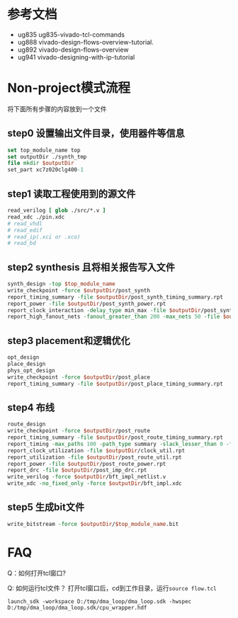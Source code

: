 # 参考文档
* ug835 ug835-vivado-tcl-commands
* ug888 vivado-design-flows-overview-tutorial.
* ug892 vivado-design-flows-overview
* ug941 vivado-designing-with-ip-tutorial

# Non-project模式流程
将下面所有步骤的内容放到一个文件
## step0 设置输出文件目录，使用器件等信息
```tcl
set top_module_name top
set outputDir ./synth_tmp
file mkdir $outputDir
set_part xc7z020clg400-1
```
## step1 读取工程使用到的源文件
```tcl
read_verilog [ glob ./src/*.v ]
read_xdc ./pin.xdc
# read_vhdl
# read_edif
# read_ip(.xci or .xco)
# read_bd
```

## step2 synthesis 且将相关报告写入文件
```tcl
synth_design -top $top_module_name    
write_checkpoint -force $outputDir/post_synth
report_timing_summary -file $outputDir/post_synth_timing_summary.rpt
report_power -file $outputDir/post_synth_power.rpt
report_clock_interaction -delay_type min_max -file $outputDir/post_synth_clock_interaction.rpt
report_high_fanout_nets -fanout_greater_than 200 -max_nets 50 -file $outputDir/post_synth_high_fanout_nets.rpt
```
## step3 placement和逻辑优化
```tcl
opt_design
place_design
phys_opt_design
write_checkpoint -force $outputDir/post_place
report_timing_summary -file $outputDir/post_place_timing_summary.rpt
```
## step4 布线
```tcl
route_design
write_checkpoint -force $outputDir/post_route
report_timing_summary -file $outputDir/post_route_timing_summary.rpt
report_timing -max_paths 100 -path_type summary -slack_lesser_than 0 -file $outputDir/post_route_setup_timing_violations.rpt
report_clock_utilization -file $outputDir/clock_util.rpt
report_utilization -file $outputDir/post_route_util.rpt
report_power -file $outputDir/post_route_power.rpt
report_drc -file $outputDir/post_imp_drc.rpt
write_verilog -force $outputDir/bft_impl_netlist.v
write_xdc -no_fixed_only -force $outputDir/bft_impl.xdc
```
## step5 生成bit文件
```tcl
write_bitstream -force $outputDir/$top_module_name.bit
```

# FAQ
Q：如何打开tcl窗口?

Q: 如何运行tcl文件？
打开tcl窗口后，cd到工作目录，运行`source flow.tcl`

`launch_sdk -workspace D:/tmp/dma_loop/dma_loop.sdk -hwspec D:/tmp/dma_loop/dma_loop.sdk/cpu_wrapper.hdf`